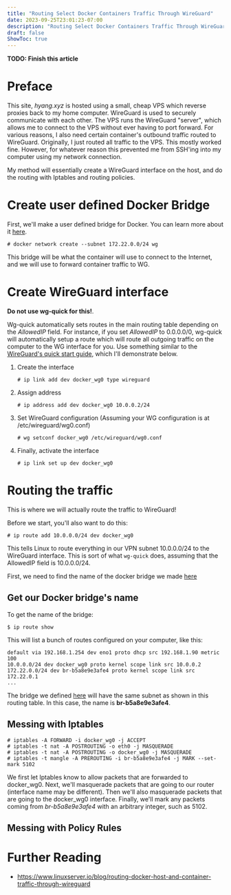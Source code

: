```yaml
---
title: "Routing Select Docker Containers Traffic Through WireGuard"
date: 2023-09-25T23:01:23-07:00
description: "Routing Select Docker Containers Traffic Through WireGuard"
draft: false
ShowToc: true
---
```


**TODO: Finish this article**

# Preface
This site, *hyang.xyz* is hosted using a small, cheap VPS which reverse proxies back to my home computer. WireGuard is used to securely communicate with each other. The VPS runs the WireGuard "server", which allows me to connect to the VPS without ever having to port forward. For various reasons, I also need certain container's outbound traffic routed to WireGuard. Originally, I just routed all traffic to the VPS. This mostly worked fine. However, for whatever reason this prevented me from SSH'ing into my computer using my network connection. 

My method will essentially create a WireGuard interface on the host, and do the routing with Iptables and routing policies. 

# Create user defined Docker Bridge
First, we'll make a user defined bridge for Docker. You can learn more about it [here](https://docs.docker.com/network/network-tutorial-standalone/#use-user-defined-bridge-networks).
```
# docker network create --subnet 172.22.0.0/24 wg
```
This bridge will be what the container will use to connect to the Internet, and we will use to forward container traffic to WG.

# Create WireGuard interface
**Do not use wg-quick for this!**. 

Wg-quick automatically sets routes in the main routing table depending on the *AllowedIP* field. For instance, if you set *AllowedIP* to 0.0.0.0/0, wg-quick will automatically setup a route which will route all outgoing traffic on the computer to the WG interface for you. Use something similar to the [WireGuard's quick start guide](https://www.wireguard.com/quickstart/), which I'll demonstrate below.

1. Create the interface
    ```
    # ip link add dev docker_wg0 type wireguard
    ```
2. Assign address
    ```
    # ip address add dev docker_wg0 10.0.0.2/24
    ```
3. Set WireGuard configuration (Assuming your WG configuration is at /etc/wireguard/wg0.conf)
    ```
    # wg setconf docker_wg0 /etc/wireguard/wg0.conf
    ```
4. Finally, activate the interface
    ```
    # ip link set up dev docker_wg0
    ```

# Routing the traffic
This is where we will actually route the traffic to WireGuard! 

Before we start, you'll also want to do this:
```
# ip route add 10.0.0.0/24 dev docker_wg0
```
This tells Linux to route everything in our VPN subnet 10.0.0.0/24 to the WireGuard interface. This is sort of what `wg-quick` does, assuming that the AllowedIP field is 10.0.0.0/24.

First, we need to find the name of the docker bridge we made [here](#create-user-defined-docker-bridge)

## Get our Docker bridge's name
To get the name of the bridge:
```
$ ip route show
```
This will list a bunch of routes configured on your computer, like this:
```
default via 192.168.1.254 dev eno1 proto dhcp src 192.168.1.90 metric 100
10.0.0.0/24 dev docker_wg0 proto kernel scope link src 10.0.0.2
172.22.0.0/24 dev br-b5a8e9e3afe4 proto kernel scope link src 172.22.0.1
...
```
The bridge we defined [here](#create-user-defined-docker-bridge) will have the same subnet as shown in this routing table. In this case, the name is **br-b5a8e9e3afe4**.
## Messing with Iptables
```
# iptables -A FORWARD -i docker_wg0 -j ACCEPT
# iptables -t nat -A POSTROUTING -o eth0 -j MASQUERADE
# iptables -t nat -A POSTROUTING -o docker_wg0 -j MASQUERADE
# iptables -t mangle -A PREROUTING -i br-b5a8e9e3afe4 -j MARK --set-mark 5102
```
We first let Iptables know to allow packets that are forwarded to docker_wg0. Next, we'll masquerade packets that are going to our router (interface name may be different). Then we'll also masquerade packets that are going to the docker_wg0 interface. Finally, we'll mark any packets coming from *br-b5a8e9e3afe4* with an arbitrary integer, such as 5102.

## Messing with Policy Rules

# Further Reading
- https://www.linuxserver.io/blog/routing-docker-host-and-container-traffic-through-wireguard

